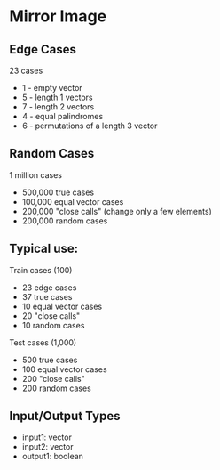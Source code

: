 # Mirror Image

## Edge Cases
23 cases
- 1 - empty vector
- 5 - length 1 vectors
- 7 - length 2 vectors
- 4 - equal palindromes
- 6 - permutations of a length 3 vector

## Random Cases
1 million cases
- 500,000 true cases
- 100,000 equal vector cases
- 200,000 "close calls" (change only a few elements)
- 200,000 random cases

## Typical use:
Train cases (100)
- 23 edge cases
- 37 true cases
- 10 equal vector cases
- 20 "close calls"
- 10 random cases

Test cases (1,000)
- 500 true cases
- 100 equal vector cases
- 200 "close calls"
- 200 random cases

## Input/Output Types
- input1: vector
- input2: vector
- output1: boolean

